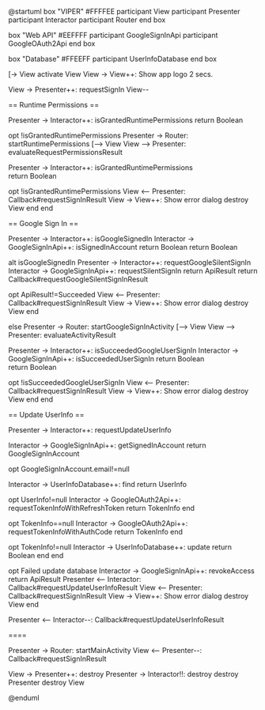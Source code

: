 @startuml
box "VIPER" #FFFFEE
  participant View
  participant Presenter
  participant Interactor
  participant Router
end box

box "Web API" #EEFFFF
  participant GoogleSignInApi
  participant GoogleOAuth2Api
end box

box "Database" #FFEEFF
  participant UserInfoDatabase
end box


[-> View
activate View
View -> View++: Show app logo 2 secs.

View -> Presenter++: requestSignIn
View--

== Runtime Permissions ==

Presenter -> Interactor++: isGrantedRuntimePermissions
return Boolean

opt !isGrantedRuntimePermissions
  Presenter -> Router: startRuntimePermissions
  [--> View
  View --> Presenter: evaluateRequestPermissionsResult

  Presenter -> Interactor++: isGrantedRuntimePermissions  
  return Boolean

  opt !isGrantedRuntimePermissions
    View <-- Presenter: Callback#requestSignInResult
    View -> View++: Show error dialog
    destroy View
  end
end

== Google Sign In ==

Presenter -> Interactor++: isGoogleSignedIn
  Interactor -> GoogleSignInApi++: isSignedInAccount
  return Boolean
return Boolean

alt isGoogleSignedIn
  Presenter -> Interactor++: requestGoogleSilentSignIn
    Interactor -> GoogleSignInApi++: requestSilentSignIn
    return ApiResult
  return Callback#requestGoogleSilentSignInResult

  opt ApiResult!=Succeeded
    View <-- Presenter: Callback#requestSignInResult
    View -> View++: Show error dialog
    destroy View
  end

else
  Presenter -> Router: startGoogleSignInActivity
  [--> View
  View --> Presenter: evaluateActivityResult

  Presenter -> Interactor++: isSucceededGoogleUserSignIn
    Interactor -> GoogleSignInApi++: isSucceededUserSignIn
    return Boolean  
  return Boolean

  opt !isSucceededGoogleUserSignIn
    View <-- Presenter: Callback#requestSignInResult
    View -> View++: Show error dialog
    destroy View
  end
end

== Update UserInfo ==

Presenter -> Interactor++: requestUpdateUserInfo

Interactor -> GoogleSignInApi++: getSignedInAccount
return GoogleSignInAccount

opt GoogleSignInAccount.email!=null

  Interactor -> UserInfoDatabase++: find
  return UserInfo

  opt UserInfo!=null
    Interactor -> GoogleOAuth2Api++: requestTokenInfoWithRefreshToken
    return TokenInfo
  end

  opt TokenInfo==null
    Interactor -> GoogleOAuth2Api++: requestTokenInfoWithAuthCode
    return TokenInfo
  end

  opt TokenInfo!=null
    Interactor -> UserInfoDatabase++: update
    return Boolean
  end
end

opt Failed update database
  Interactor -> GoogleSignInApi++: revokeAccess
  return ApiResult
  Presenter <-- Interactor: Callback#requestUpdateUserInfoResult
  View <-- Presenter: Callback#requestSignInResult
  View -> View++: Show error dialog
  destroy View
end

Presenter <-- Interactor--: Callback#requestUpdateUserInfoResult

====

Presenter -> Router: startMainActivity
View <-- Presenter--: Callback#requestSignInResult

View -> Presenter++: destroy
Presenter -> Interactor!!: destroy
destroy Presenter
destroy View

@enduml
